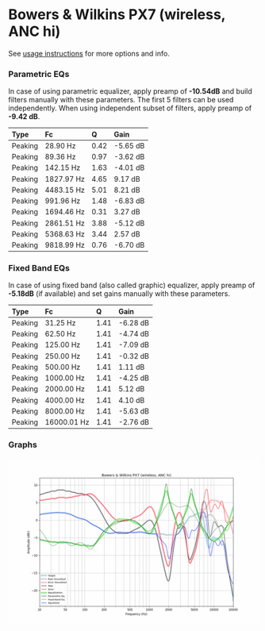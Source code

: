 # Bowers & Wilkins PX7 (wireless, ANC hi)
See [usage instructions](https://github.com/jaakkopasanen/AutoEq#usage) for more options and info.

### Parametric EQs
In case of using parametric equalizer, apply preamp of **-10.54dB** and build filters manually
with these parameters. The first 5 filters can be used independently.
When using independent subset of filters, apply preamp of **-9.42 dB**.

| Type    | Fc         |    Q | Gain     |
|:--------|:-----------|:-----|:---------|
| Peaking | 28.90 Hz   | 0.42 | -5.65 dB |
| Peaking | 89.36 Hz   | 0.97 | -3.62 dB |
| Peaking | 142.15 Hz  | 1.63 | -4.01 dB |
| Peaking | 1827.97 Hz | 4.65 | 9.17 dB  |
| Peaking | 4483.15 Hz | 5.01 | 8.21 dB  |
| Peaking | 991.96 Hz  | 1.48 | -6.83 dB |
| Peaking | 1694.46 Hz | 0.31 | 3.27 dB  |
| Peaking | 2861.51 Hz | 3.88 | -5.12 dB |
| Peaking | 5368.63 Hz | 3.44 | 2.57 dB  |
| Peaking | 9818.99 Hz | 0.76 | -6.70 dB |

### Fixed Band EQs
In case of using fixed band (also called graphic) equalizer, apply preamp of **-5.18dB**
(if available) and set gains manually with these parameters.

| Type    | Fc          |    Q | Gain     |
|:--------|:------------|:-----|:---------|
| Peaking | 31.25 Hz    | 1.41 | -6.28 dB |
| Peaking | 62.50 Hz    | 1.41 | -4.74 dB |
| Peaking | 125.00 Hz   | 1.41 | -7.09 dB |
| Peaking | 250.00 Hz   | 1.41 | -0.32 dB |
| Peaking | 500.00 Hz   | 1.41 | 1.11 dB  |
| Peaking | 1000.00 Hz  | 1.41 | -4.25 dB |
| Peaking | 2000.00 Hz  | 1.41 | 5.12 dB  |
| Peaking | 4000.00 Hz  | 1.41 | 4.10 dB  |
| Peaking | 8000.00 Hz  | 1.41 | -5.63 dB |
| Peaking | 16000.01 Hz | 1.41 | -2.76 dB |

### Graphs
![](./Bowers%20&%20Wilkins%20PX7%20(wireless,%20ANC%20hi).png)